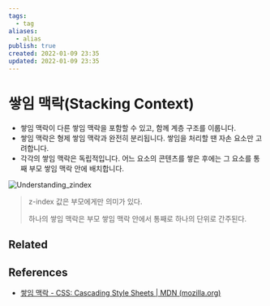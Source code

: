 ```yaml
---
tags:
  - tag
aliases:
  - alias
publish: true
created: 2022-01-09 23:35
updated: 2022-01-09 23:35
---
```


# 쌓임 맥락(Stacking Context)

- 쌓임 맥락이 다른 쌓임 맥락을 포함할 수 있고, 함께 계층 구조를 이룹니다.
- 쌓임 맥락은 형제 쌓임 맥락과 완전히 분리됩니다. 쌓임을 처리할 땐 자손 요소만 고려합니다.
- 각각의 쌓임 맥락은 독립적입니다. 어느 요소의 콘텐츠를 쌓은 후에는 그 요소를 통째 부모 쌓임 맥락 안에 배치합니다.

![Understanding_zindex](https://developer.mozilla.org/@api/deki/files/913/=Understanding_zindex_04.png)

> z-index 값은 부모에게만 의미가 있다.
>
> 하나의 쌓임 맥락은 부모 쌓임 맥락 안에서 통째로 하나의 단위로 간주된다.

## Related

## References

- [쌓임 맥락 - CSS: Cascading Style Sheets | MDN (mozilla.org)](https://developer.mozilla.org/ko/docs/Web/CSS/CSS_Positioning/Understanding_z_index/The_stacking_context)
